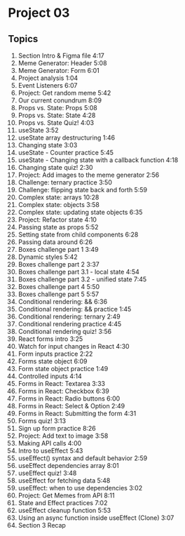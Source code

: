 # Project 03

## Topics

1. Section Intro & Figma file
   4:17
2. Meme Generator: Header
   5:08
3. Meme Generator: Form
   6:01
4. Project analysis
   1:04
5. Event Listeners
   6:07
6. Project: Get random meme
   5:42
7. Our current conundrum
   8:09
8. Props vs. State: Props
   5:08
9. Props vs. State: State
   4:28
10. Props vs. State Quiz!
    4:03
11. useState
    3:52
12. useState array destructuring
    1:46
13. Changing state
    3:03
14. useState - Counter practice
    5:45
15. useState - Changing state with a callback function
    4:18
16. Changing state quiz!
    2:30
17. Project: Add images to the meme generator
    2:56
18. Challenge: ternary practice
    3:50
19. Challenge: flipping state back and forth
    5:59
20. Complex state: arrays
    10:28
21. Complex state: objects
    3:58
22. Complex state: updating state objects
    6:35
23. Project: Refactor state
    4:10
24. Passing state as props
    5:52
25. Setting state from child components
    6:28
26. Passing data around
    6:26
27. Boxes challenge part 1
    3:49
28. Dynamic styles
    5:42
29. Boxes challenge part 2
    3:37
30. Boxes challenge part 3.1 - local state
    4:54
31. Boxes challenge part 3.2 - unified state
    7:45
32. Boxes challenge part 4
    5:50
33. Boxes challenge part 5
    5:57
34. Conditional rendering: &&
    6:36
35. Conditional rendering: && practice
    1:45
36. Conditional rendering: ternary
    2:49
37. Conditional rendering practice
    4:45
38. Conditional rendering quiz!
    3:56
39. React forms intro
    3:25
40. Watch for input changes in React
    4:30
41. Form inputs practice
    2:22
42. Forms state object
    6:09
43. Form state object practice
    1:49
44. Controlled inputs
    4:14
45. Forms in React: Textarea
    3:33
46. Forms in React: Checkbox
    6:39
47. Forms in React: Radio buttons
    6:00
48. Forms in React: Select & Option
    2:49
49. Forms in React: Submitting the form
    4:31
50. Forms quiz!
    3:13
51. Sign up form practice
    8:26
52. Project: Add text to image
    3:58
53. Making API calls
    4:00
54. Intro to useEffect
    5:43
55. useEffect() syntax and default behavior
    2:59
56. useEffect dependencies array
    8:01
57. useEffect quiz!
    3:48
58. useEffect for fetching data
    5:48
59. useEffect: when to use dependencies
    3:02
60. Project: Get Memes from API
    8:11
61. State and Effect practices
    7:02
62. useEffect cleanup function
    5:53
63. Using an async function inside useEffect (Clone)
    3:07
64. Section 3 Recap